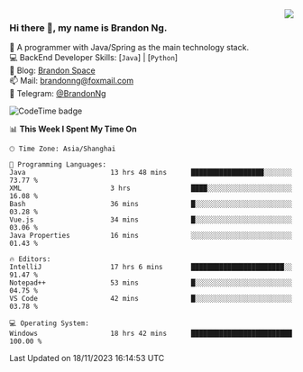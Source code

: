<img  align="right" src="https://github-readme-stats-brandon0824.vercel.app/api/top-langs/?username=brandon0824&layout=compact">

### Hi there 👋, my name is Brandon Ng.

🌱 A programmer with Java/Spring as the main technology stack.  
💻 BackEnd Developer Skills: [`Java`] | [`Python`]  
📝 Blog: [Brandon Space](https://brandonng.tech)  
📫 Mail: brandonng@foxmail.com  
📰 Telegram: [@BrandonNg](https://t.me/BrandonNg24)  

![CodeTime badge](https://img.shields.io/endpoint?style=flat-square&url=https%3A%2F%2Fapi.codetime.dev%2Fshield%3Fid%3D128%26project%3D%26in%3D604800000)

<!--START_SECTION:waka-->
📊 **This Week I Spent My Time On** 

```text
🕑︎ Time Zone: Asia/Shanghai

💬 Programming Languages: 
Java                     13 hrs 48 mins      ██████████████████░░░░░░░   73.77 % 
XML                      3 hrs               ████░░░░░░░░░░░░░░░░░░░░░   16.08 % 
Bash                     36 mins             █░░░░░░░░░░░░░░░░░░░░░░░░   03.28 % 
Vue.js                   34 mins             █░░░░░░░░░░░░░░░░░░░░░░░░   03.06 % 
Java Properties          16 mins             ░░░░░░░░░░░░░░░░░░░░░░░░░   01.43 % 

🔥 Editors: 
IntelliJ                 17 hrs 6 mins       ███████████████████████░░   91.47 % 
Notepad++                53 mins             █░░░░░░░░░░░░░░░░░░░░░░░░   04.75 % 
VS Code                  42 mins             █░░░░░░░░░░░░░░░░░░░░░░░░   03.78 % 

💻 Operating System: 
Windows                  18 hrs 42 mins      █████████████████████████   100.00 % 
```


 Last Updated on 18/11/2023 16:14:53 UTC
<!--END_SECTION:waka-->
